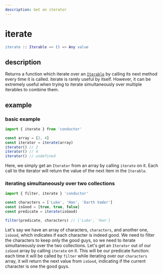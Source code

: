 ```yaml
---
description: Get an iterator
---
```


# iterate

```erlang
iterate :: Iterable => () => Any value
```

## description

Returns a function which iterate over an [`Iterable`](https://developer.mozilla.org/en-US/docs/Web/JavaScript/Reference/Iteration_protocols#The_iterator_protocol) by calling its next method every time it is called. iterate is rarely useful by itself. However, it can be extremely useful when trying to iterate simultaneously over multiple iterables to combine them.

## example

### basic example

```javascript
import { iterate } from 'conductor'

const array = [2, 4]
const iterator = iterate(array)
iterator() // 2
iterator() // 4
iterator() // undefined
```

Here, we simply get an `Iterator` from an array by calling `iterate` on it. Each call to the iterator will return the value of the next item in the `Iterable`.

### iterating simultaneously over two collections

```javascript
import { filter, iterate } 'conductor'

const characters = ['Luke', 'Han', 'Darth Vader']
const isGood = [true, true, false]
const predicate = iterate(isGood)

filter(predicate, characters) // ['Luke', 'Han']
```

Let's say we have an array of characters, `characters`, and another one, `isGood`, which indicates if each character is indeed good. We need to filter the characters to keep only the good guys, so we need to iterate simultaneously over the two collections. Let's get an `Iterator` out of our `isGood` array by calling `iterate` on it. This will be our predicate function: each time it will be called by `filter` while iterating over our `characters` array, it will return the next value from `isGood`, indicating if the current character is one the good guys.

